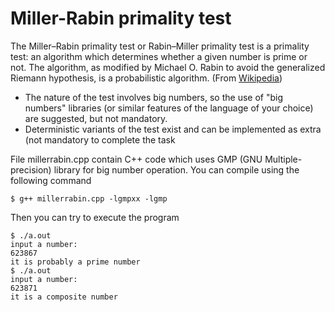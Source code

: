 # Miller-Rabin primality test

The Miller–Rabin primality test or Rabin–Miller primality test is a primality test: an algorithm which determines whether a given number is prime or not. The algorithm, as modified by Michael O. Rabin to avoid the generalized Riemann hypothesis, is a probabilistic algorithm. (From [Wikipedia](https://en.wikipedia.org/wiki/Miller%E2%80%93Rabin_primality_test))

* The nature of the test involves big numbers, so the use of "big numbers" libraries (or similar features of the language of your choice) are suggested, but not mandatory.
* Deterministic variants of the test exist and can be implemented as extra (not mandatory to complete the task

File millerrabin.cpp contain C++ code which uses GMP (GNU Multiple-precision) library for big number operation. You can compile using the following command

```
$ g++ millerrabin.cpp -lgmpxx -lgmp
```

Then you can try to execute the program

```
$ ./a.out
input a number: 
623867
it is probably a prime number
$ ./a.out
input a number: 
623871
it is a composite number
```

